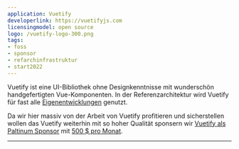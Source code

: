 ```yaml
---
application: Vuetify
developerlink: https://vuetifyjs.com
licensingmodel: open source
logo: /vuetify-logo-300.png
tags:
- foss
- sponsor
- refarchinfrastruktur
- start2022
---
```

Vuetify ist eine UI-Bibliothek ohne Designkenntnisse mit wunderschön handgefertigten Vue-Komponenten.
In der Referenzarchitektur wird Vuetify für fast alle [Eigenentwicklungen](../publish) genutzt.

Da wir hier massiv von der Arbeit von Vuetify profitieren und sicherstellen wollen das Vuetify weiterhin mit so hoher Qualität 
sponsern wir [Vuetify als Paltinum Sponsor](https://vuetifyjs.com/en/introduction/sponsors-and-backers/#platinum) mit [500 $ pro Monat](https://www.muenchen-transparent.de/dokumente/7347900).

---
